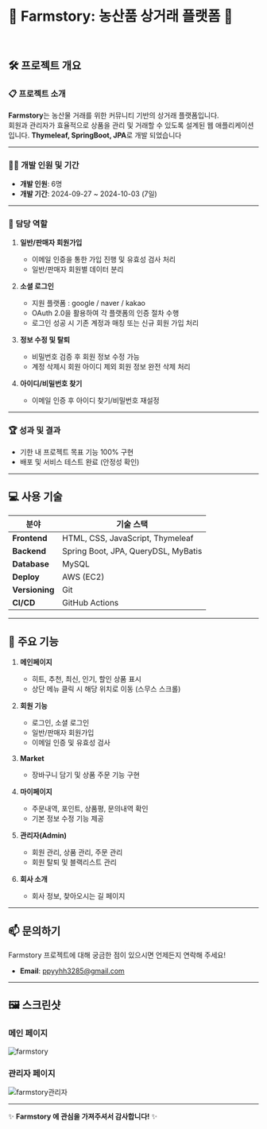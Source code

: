 # 🌾 Farmstory: 농산품 상거래 플랫폼 🌾
</br>

## 🛠️ 프로젝트 개요

### 📋 프로젝트 소개
**Farmstory**는 농산물 거래를 위한 커뮤니티 기반의 상거래 플랫폼입니다.  
회원과 관리자가 효율적으로 상품을 관리 및 거래할 수 있도록 설계된 웹 애플리케이션입니다.
**Thymeleaf, SpringBoot, JPA**로 개발 되었습니다

---

### 👨‍💻 개발 인원 및 기간
- **개발 인원**: 6명
- **개발 기간**: 2024-09-27 ~ 2024-10-03 (7일)

---

### 📌 **담당 역할**

1. **일반/판매자 회원가입**
   - 이메일 인증을 통한 가입 진행 및 유효성 검사 처리
   - 일반/판매자 회원별 데이터 분리

2. **소셜 로그인**
   - 지원 플랫폼 : google / naver / kakao
   - OAuth 2.0을 활용하여 각 플랫폼의 인증 절차 수행
   - 로그인 성공 시 기존 계정과 매칭 또는 신규 회원 가입 처리

3. **정보 수정 및 탈퇴**
   - 비밀번호 검증 후 회원 정보 수정 가능
   - 계정 삭제시 회원 아이디 제외 회원 정보 완전 삭제 처리 
   
5. **아이디/비밀번호 찾기**
   - 이메일 인증 후 아이디 찾기/비밀번호 재설정

---

### 🏆 성과 및 결과
- 기한 내 프로젝트 목표 기능 100% 구현
- 배포 및 서비스 테스트 완료 (안정성 확인)

---

## 💻 사용 기술

| **분야**       | **기술 스택**                                               |
|----------------|------------------------------------------------------------|
| **Frontend**   | HTML, CSS, JavaScript, Thymeleaf                           |
| **Backend**    | Spring Boot, JPA, QueryDSL, MyBatis                        |
| **Database**   | MySQL                                                      |
| **Deploy**     | AWS (EC2)                                                  |
| **Versioning** | Git                                                        |
| **CI/CD**      | GitHub Actions                                             |

---

## 🌟 주요 기능

1. **메인페이지**
   - 히트, 추천, 최신, 인기, 할인 상품 표시
   - 상단 메뉴 클릭 시 해당 위치로 이동 (스무스 스크롤)

2. **회원 기능**
   - 로그인, 소셜 로그인
   - 일반/판매자 회원가입
   - 이메일 인증 및 유효성 검사

3. **Market**
   - 장바구니 담기 및 상품 주문 기능 구현

4. **마이페이지**
   - 주문내역, 포인트, 상품평, 문의내역 확인
   - 기본 정보 수정 기능 제공

5. **관리자(Admin)**
   - 회원 관리, 상품 관리, 주문 관리
   - 회원 탈퇴 및 블랙리스트 관리

6. **회사 소개**
   - 회사 정보, 찾아오시는 길 페이지

---


## 📫 문의하기
Farmstory 프로젝트에 대해 궁금한 점이 있으시면 언제든지 연락해 주세요!
- **Email**: ppyyhh3285@gmail.com

---

## 🖼️ 스크린샷

### 메인 페이지
![farmstory](https://github.com/user-attachments/assets/2ac1489e-5819-468c-b5be-1562e8b7de3c)


### 관리자 페이지
![farmstory관리자](https://github.com/user-attachments/assets/58ab8f22-52ea-43ae-a7c1-828eaabb77ae)



---

✨ **Farmstory 에 관심을 가져주셔서 감사합니다!** ✨
